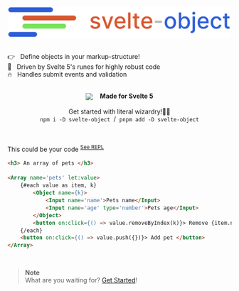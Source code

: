 <br>
<div align='center'><a href='https://github.com/Refzlund/svelte-object'><img src='https://github.com/Refzlund/svelte-object/blob/master/logo.png' width=500></img></a></div>
<br>

👉   Define objects in your markup-structure!  
💫   Driven by Svelte 5's runes for highly robust code  
🔥   Handles submit events and validation

<br>

<div align='center'>
	<img src='https://upload.wikimedia.org/wikipedia/commons/1/1b/Svelte_Logo.svg' width=20 align='center'>   
	<b>Made for Svelte 5</b>
</div>

<br>

<div align='center'>Get started with literal wizardry!🧙‍♂️</div>
<div align='center'><code>npm i -D svelte-object</code>  /  <code>pnpm add -D svelte-object</code></div>

<br>
<br>

This could be your code <sup><a href='https://svelte.dev/repl/a750718bed5a4a0eac9085b90b1adc3e?version=4.2.0'>See REPL</a></sup>

```html
<h3> An array of pets </h3>

<Array name='pets' let:value>
	{#each value as item, k}
		<Object name={k}>
			<Input name='name'>Pets name</Input>
			<Input name='age' type='number'>Pets age</Input>
		</Object>
		<button on:click={() => value.removeByIndex(k)}> Remove {item.name} </button>
	{/each}
	<button on:click={() => value.push({})}> Add pet </button>
</Array>
```

<br>

> **Note**  
> What are you waiting for? [Get Started](https://github.com/Refzlund/svelte-object/wiki/Basic-Usage)!

<br>
<br>